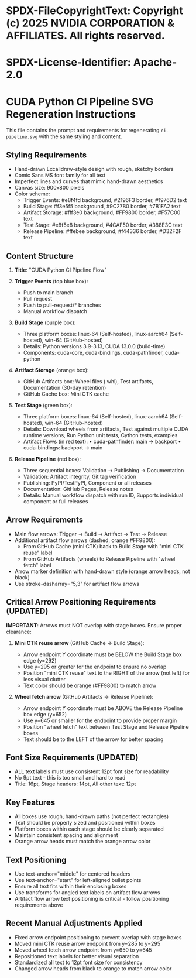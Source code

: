 # SPDX-FileCopyrightText: Copyright (c) 2025 NVIDIA CORPORATION & AFFILIATES. All rights reserved.
# SPDX-License-Identifier: Apache-2.0

# CUDA Python CI Pipeline SVG Regeneration Instructions

This file contains the prompt and requirements for regenerating `ci-pipeline.svg` with the same styling and content.

## Styling Requirements

- Hand-drawn Excalidraw-style design with rough, sketchy borders
- Comic Sans MS font family for all text
- Imperfect lines and curves that mimic hand-drawn aesthetics
- Canvas size: 900x800 pixels
- Color scheme:
  - Trigger Events: #e8f4fd background, #2196F3 border, #1976D2 text
  - Build Stage: #f3e5f5 background, #9C27B0 border, #7B1FA2 text
  - Artifact Storage: #fff3e0 background, #FF9800 border, #F57C00 text
  - Test Stage: #e8f5e8 background, #4CAF50 border, #388E3C text
  - Release Pipeline: #ffebee background, #f44336 border, #D32F2F text

## Content Structure

1. **Title**: "CUDA Python CI Pipeline Flow"

2. **Trigger Events** (top blue box):
   - Push to main branch
   - Pull request
   - Push to pull-request/* branches
   - Manual workflow dispatch

3. **Build Stage** (purple box):
   - Three platform boxes: linux-64 (Self-hosted), linux-aarch64 (Self-hosted), win-64 (GitHub-hosted)
   - Details: Python versions 3.9-3.13, CUDA 13.0.0 (build-time)
   - Components: cuda-core, cuda-bindings, cuda-pathfinder, cuda-python

4. **Artifact Storage** (orange box):
   - GitHub Artifacts box: Wheel files (.whl), Test artifacts, Documentation (30-day retention)
   - GitHub Cache box: Mini CTK cache

5. **Test Stage** (green box):
   - Three platform boxes: linux-64 (Self-hosted), linux-aarch64 (Self-hosted), win-64 (GitHub-hosted)
   - Details: Download wheels from artifacts, Test against multiple CUDA runtime versions, Run Python unit tests, Cython tests, examples
   - Artifact Flows (in red text):
     • cuda-pathfinder: main → backport
     • cuda-bindings: backport → main

6. **Release Pipeline** (red box):
   - Three sequential boxes: Validation → Publishing → Documentation
   - Validation: Artifact integrity, Git tag verification
   - Publishing: PyPI/TestPyPI, Component or all releases
   - Documentation: GitHub Pages, Release notes
   - Details: Manual workflow dispatch with run ID, Supports individual component or full releases

## Arrow Requirements

- Main flow arrows: Trigger → Build → Artifact → Test → Release
- Additional artifact flow arrows (dashed, orange #FF9800):
  - From GitHub Cache (mini CTK) back to Build Stage with "mini CTK reuse" label
  - From GitHub Artifacts (wheels) to Release Pipeline with "wheel fetch" label
- Arrow marker definition with hand-drawn style (orange arrow heads, not black)
- Use stroke-dasharray="5,3" for artifact flow arrows

## Critical Arrow Positioning Requirements (UPDATED)

**IMPORTANT**: Arrows must NOT overlap with stage boxes. Ensure proper clearance:

1. **Mini CTK reuse arrow** (GitHub Cache → Build Stage):
   - Arrow endpoint Y coordinate must be BELOW the Build Stage box edge (y=292)
   - Use y=295 or greater for the endpoint to ensure no overlap
   - Position "mini CTK reuse" text to the RIGHT of the arrow (not left) for less visual clutter
   - Text color should be orange (#FF9800) to match arrow

2. **Wheel fetch arrow** (GitHub Artifacts → Release Pipeline):
   - Arrow endpoint Y coordinate must be ABOVE the Release Pipeline box edge (y=652)
   - Use y=645 or smaller for the endpoint to provide proper margin
   - Position "wheel fetch" text between Test Stage and Release Pipeline boxes
   - Text should be to the LEFT of the arrow for better spacing

## Font Size Requirements (UPDATED)

- ALL text labels must use consistent 12pt font size for readability
- No 9pt text - this is too small and hard to read
- Title: 16pt, Stage headers: 14pt, All other text: 12pt

## Key Features

- All boxes use rough, hand-drawn paths (not perfect rectangles)
- Text should be properly sized and positioned within boxes
- Platform boxes within each stage should be clearly separated
- Maintain consistent spacing and alignment
- Orange arrow heads must match the orange arrow color

## Text Positioning

- Use text-anchor="middle" for centered headers
- Use text-anchor="start" for left-aligned bullet points
- Ensure all text fits within their enclosing boxes
- Use transforms for angled text labels on artifact flow arrows
- Artifact flow arrow text positioning is critical - follow positioning requirements above

## Recent Manual Adjustments Applied

- Fixed arrow endpoint positioning to prevent overlap with stage boxes
- Moved mini CTK reuse arrow endpoint from y=285 to y=295
- Moved wheel fetch arrow endpoint from y=650 to y=645
- Repositioned text labels for better visual separation
- Standardized all text to 12pt font size for consistency
- Changed arrow heads from black to orange to match arrow color